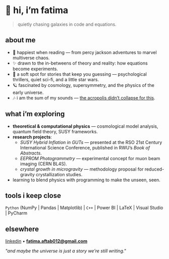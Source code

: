 # 🌙 hi, i’m fatima  

> quietly chasing galaxies in code and equations.

## about me  
- 📖 happiest when reading — from percy jackson adventures to marvel multiverse chaos.  
- ✨ drawn to the in-betweens of theory and reality: how equations become experiments.  
- 🎥 a soft spot for stories that keep you guessing — psychological thrillers, quiet sci-fi, and a little star wars.  
- 🪐 fascinated by cosmology, supersymmetry, and the physics of the early universe.  
- 🎶 i am the sum of my sounds — [the acropolis didn’t collapse for this](https://open.spotify.com/playlist/22s2VwYJR3D2QD4KpyrbuW?si=35215a8398b4464e).  

## what i’m exploring  
- **theoretical & computational physics** — cosmological model analysis, quantum field theory, SUSY frameworks.  
- **research projects**:  
  - *SUSY Hybrid Inflation in GUTs* — presented at the RSO 21st Century International Science Conference, published in RWU’s *Book of Abstracts*.  
  - *EEPROM Photogrammetry* — experimental concept for muon beam imaging (CERN BL4S).  
  - *crystal growth in microgravity* — methodology proposal for reduced-gravity crystallization studies.  
- learning to blend physics with programming to make the unseen, seen.  

## tools i keep close  
`Python` (NumPy | Pandas | Matplotlib) | `C++` | Power BI | LaTeX | Visual Studio | PyCharm  

## elsewhere  
[linkedin](https://www.linkedin.com/in/fatima-aftab-92537228b/) • **fatima.aftab012@gmail.com**  

*"and maybe the universe is just a story we’re still writing."*
